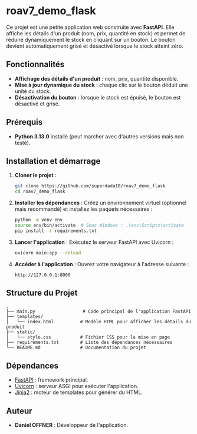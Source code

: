 # roav7_demo_flask

Ce projet est une petite application web construite avec **FastAPI**. Elle affiche les détails d'un produit (nom, prix, quantité en stock) et permet de réduire dynamiquement le stock en cliquant sur un bouton. Le bouton devient automatiquement grisé et désactivé lorsque le stock atteint zéro.

## Fonctionnalités
- **Affichage des détails d'un produit** : nom, prix, quantité disponible.
- **Mise à jour dynamique du stock** : chaque clic sur le bouton déduit une unité du stock.
- **Désactivation du bouton** : lorsque le stock est épuisé, le bouton est désactivé et grisé.

## Prérequis
- **Python 3.13.0** installé (peut marcher avec d'autres versions mais non testé).


## Installation et démarrage

1. **Cloner le projet** :
   ```bash
   git clone https://github.com/superdada18/roav7_demo_flask
   cd roav7_demo_flask
   ```

2. **Installer les dépendances** :
   Créez un environnement virtuel (optionnel mais recommandé) et installez les paquets nécessaires :
   ```bash
   python -m venv env
   source env/bin/activate  # Sous Windows : .\env\Scripts\activate
   pip install -r requirements.txt
   ```

3. **Lancer l'application** :
   Exécutez le serveur FastAPI avec Uvicorn :
   ```bash
   uvicorn main:app --reload
   ```

4. **Accéder à l'application** :
   Ouvrez votre navigateur à l'adresse suivante :
   ```
   http://127.0.0.1:8000
   ```

## Structure du Projet

```
.
├── main.py                  # Code principal de l'application FastAPI
├── templates/
│   └── index.html          # Modèle HTML pour afficher les détails du produit
├── static/
│   └── style.css           # Fichier CSS pour la mise en page
├── requirements.txt        # Liste des dépendances nécessaires
└── README.md               # Documentation du projet
```


## Dépendances
- [FastAPI](https://fastapi.tiangolo.com/) : framework principal.
- [Uvicorn](https://www.uvicorn.org/) : serveur ASGI pour exécuter l'application.
- [Jinja2](https://jinja.palletsprojects.com/) : moteur de templates pour générer du HTML.

## Auteur
- **Daniel OFFNER** : Développeur de l'application.

